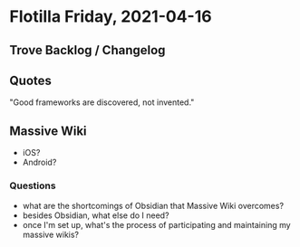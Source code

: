 # Flotilla Friday, 2021-04-16

## Trove Backlog / Changelog

## Quotes

"Good frameworks are discovered, not invented."

## Massive Wiki

- iOS?
- Android?

### Questions

- what are the shortcomings of Obsidian that Massive Wiki overcomes?
- besides Obsidian, what else do I need?
- once I'm set up, what's the process of participating and maintaining my massive wikis?
